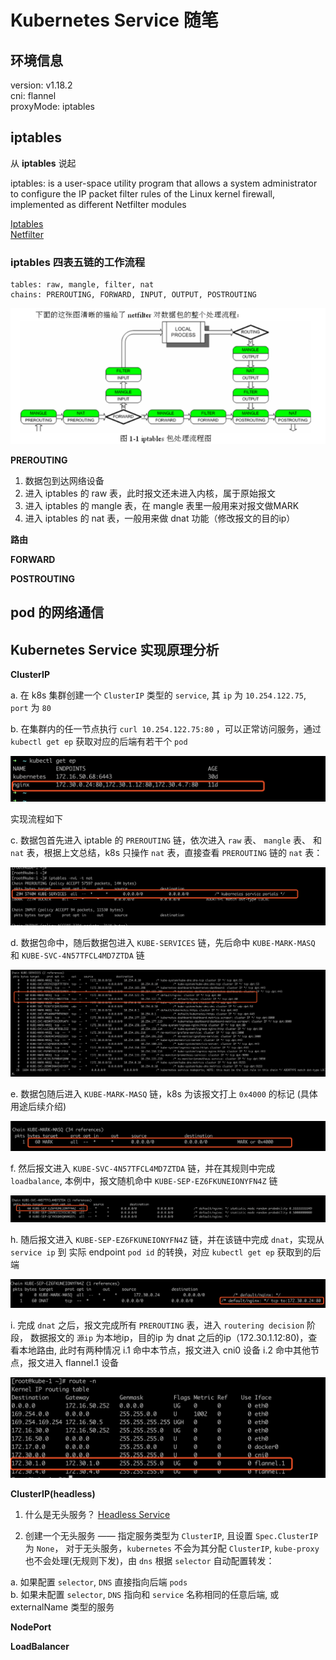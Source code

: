 # Kubernetes Service 随笔

## 环境信息
version: v1.18.2  
cni: flannel  
proxyMode: iptables

## iptables
从 **iptables** 说起

iptables: is a user-space utility program that allows a system administrator to configure the IP packet filter rules of the Linux kernel firewall, implemented as different Netfilter modules

[Iptables](https://en.wikipedia.org/wiki/Iptables)  
[Netfilter](https://en.wikipedia.org/wiki/Netfilter)

### iptables 四表五链的工作流程
```
tables: raw, mangle, filter, nat
chains: PREROUTING, FORWARD, INPUT, OUTPUT, POSTROUTING
```

![tables](./pictures/tablesflow.png)

**PREROUTING**
1. 数据包到达网络设备
2. 进入 iptables 的 raw 表，此时报文还未进入内核，属于原始报文
3. 进入 iptables 的 mangle 表，在 mangle 表里一般用来对报文做MARK
4. 进入 iptables 的 nat 表，一般用来做 dnat 功能（修改报文的目的ip）

**路由** 

**FORWARD**

**POSTROUTING**

## pod 的网络通信


## Kubernetes Service 实现原理分析

**ClusterIP**

a. 在 k8s 集群创建一个 `ClusterIP` 类型的 `service`, 其 `ip` 为 `10.254.122.75`, `port` 为 `80`

b. 在集群内的任一节点执行 `curl 10.254.122.75:80` ，可以正常访问服务，通过 `kubectl get ep` 获取对应的后端有若干个 `pod`

![endpoint](./pictures/endpoints.png)

实现流程如下

c. 数据包首先进入 iptable 的 `PREROUTING` 链，依次进入 `raw` 表、 `mangle` 表、 和 `nat` 表，根据上文总结，k8s 只操作 `nat` 表，直接查看  `PREROUTING` 链的 `nat` 表：

![PREROUTING](./pictures/clusterprerouting.png)

d. 数据包命中，随后数据包进入 `KUBE-SERVICES` 链，先后命中 `KUBE-MARK-MASQ` 和 `KUBE-SVC-4N57TFCL4MD7ZTDA` 链

![KUBE-SERVICES](./pictures/kube-services.png)

e. 数据包随后进入 `KUBE-MARK-MASQ` 链，k8s 为该报文打上 `0x4000` 的标记 (具体用途后续介绍)

![KUBE-MARK-MASQ](./pictures/KUBE-MARK-MASQ.png)

f. 然后报文进入 `KUBE-SVC-4N57TFCL4MD7ZTDA` 链，并在其规则中完成 `loadbalance`, 本例中，报文随机命中 `KUBE-SEP-EZ6FKUNEIONYFN4Z` 链

![KUBE-SVC-4N57TFCL4MD7ZTDA](./pictures/KUBE-SVC-4N57TFCL4MD7ZTDA.png)

h. 随后报文进入 `KUBE-SEP-EZ6FKUNEIONYFN4Z` 链，并在该链中完成 `dnat`，实现从 `service ip` 到 实际 endpoint `pod id` 的转换，对应 `kubectl get ep` 获取到的后端

![KUBE-SEP-EZ6FKUNEIONYFN4Z](./pictures/KUBE-SEP-EZ6FKUNEIONYFN4Z.png)

i. 完成 `dnat` 之后，报文完成所有 `PREROUTING` 表，进入 `routering decision` 阶段，
数据报文的 `源ip` 为本地ip，目的ip 为 dnat 之后的ip（172.30.1.12:80)，查看本地路由, 此时有两种情况
  i.1 命中本节点，报文进入 cni0 设备
  i.2 命中其他节点，报文进入 flannel.1 设备

![router](./pictures/router.png)



**ClusterIP(headless)**  

1. 什么是无头服务？ 
[Headless Service](https://kubernetes.io/docs/concepts/services-networking/service/#headless-services)

2. 创建一个无头服务 —— 指定服务类型为 `ClusterIP`, 且设置 `Spec.ClusterIP` 为 `None`， 对于无头服务，`kubernetes` 不会为其分配 `ClusterIP`, `kube-proxy` 也不会处理(无规则下发)，由 `dns` 根据 `selector` 自动配置转发：

a. 如果配置 `selector`, `DNS` 直接指向后端 `pods`  
b. 如果未配置 `selector`, `DNS` 指向和 `service` 名称相同的任意后端, 或 externalName 类型的服务

**NodePort**

**LoadBalancer**